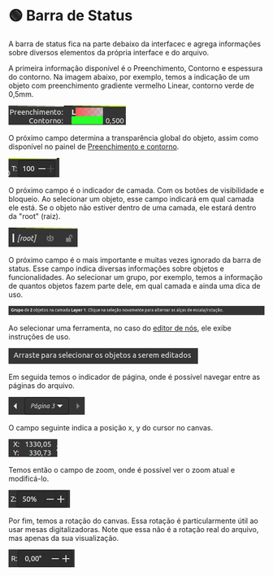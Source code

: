 # 🟢 Barra de Status

A barra de status fica na parte debaixo da interfacec e agrega informações sobre diversos elementos da própria interface e do arquivo.

A primeira informação disponível é o Preenchimento, Contorno e espessura do contorno. Na imagem abaixo, por exemplo, temos a indicação de um objeto com preenchimento gradiente vermelho Linear, contorno verde de 0,5mm.

![](<.gitbook/assets/image (4) (1).png>)

O próximo campo determina a transparência global do objeto, assim como disponível no painel de [Preenchimento e contorno](paineis/preenchimento-e-contorno/).&#x20;

![](<.gitbook/assets/image (19).png>)

O próximo campo é o indicador de camada. Com os botões de visibilidade e bloqueio. Ao selecionar um objeto, esse campo indicará em qual camada ele está. Se o objeto não estiver dentro de uma camada, ele estará dentro da "root" (raiz).&#x20;

![](<.gitbook/assets/image (41).png>)

O próximo campo é o mais importante e muitas vezes ignorado da barra de status. Esse campo indica diversas informações sobre objetos e funcionalidades. Ao selecionar um grupo, por exemplo, temos a informação de quantos objetos fazem parte dele, em qual camada e ainda uma dica de uso.

![](<.gitbook/assets/image (39).png>)

Ao selecionar uma ferramenta, no caso do [editor de nós](ferramentas/editor-de-nos.md), ele exibe instruções de uso.

![](<.gitbook/assets/image (6).png>)

Em seguida temos o indicador de página, onde é possível navegar entre as páginas do arquivo.

![](<.gitbook/assets/image (28).png>)

O campo seguinte indica a posição x, y do cursor no canvas.

![](<.gitbook/assets/image (52).png>)

Temos então o campo de zoom, onde é possível ver o zoom atual e modificá-lo.

![](<.gitbook/assets/image (14).png>)

Por fim, temos a rotação do canvas. Essa rotação é particularmente útil ao usar mesas digitalizadoras. Note que essa não é a rotação real do arquivo, mas apenas da sua visualização.

![](<.gitbook/assets/image (53).png>)
